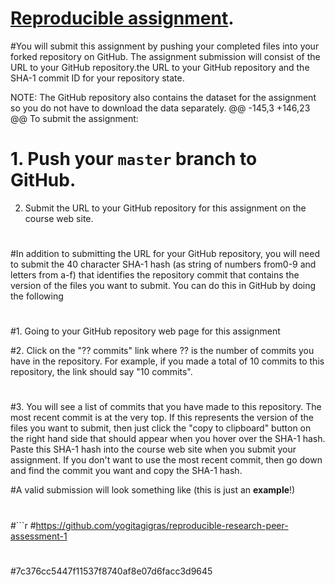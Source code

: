 # [Reproducible assignment](http://github.com/rdpeng/RepData_PeerAssessment1). 
#You will submit this assignment by pushing your completed files into your forked repository on GitHub. The assignment submission will consist of the URL to your GitHub repository.the URL to your GitHub repository and the SHA-1 commit ID for your repository state.
 
 NOTE: The GitHub repository also contains the dataset for the assignment so you do not have to download the data separately.
 @@ -145,3 +146,23 @@ To submit the assignment:
# 1. Push your `master` branch to GitHub.
 
 2. Submit the URL to your GitHub repository for this assignment on the course web site.
#
#In addition to submitting the URL for your GitHub repository, you will
need to submit the 40 character SHA-1 hash (as string of numbers from0-9 and letters from a-f) that identifies the repository commit that contains the version of the files you want to submit. You can do this in GitHub by doing the following
#
#1. Going to your GitHub repository web page for this assignment

#2. Click on the "?? commits" link where ?? is the number of commits you have in the repository. For example, if you made a total of 10 commits to this repository, the link should say "10 commits".
#
#3. You will see a list of commits that you have made to this repository. The most recent commit is at the very top. If this represents the version of the files you want to submit, then just click the "copy to clipboard" button on the right hand side that should appear when you hover over the SHA-1 hash. Paste this SHA-1 hash into the course web site when you submit your assignment. If you don't want to use the most recent commit, then go down and find the commit you want and copy the SHA-1 hash.

#A valid submission will look something like (this is just an **example**!)
#
#```r
#https://github.com/yogitagigras/reproducible-research-peer-assessment-1
#
#7c376cc5447f11537f8740af8e07d6facc3d9645

